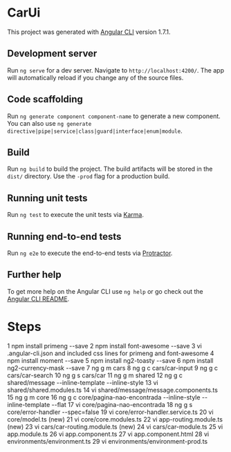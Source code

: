# CarUi

This project was generated with [Angular CLI](https://github.com/angular/angular-cli) version 1.7.1.

## Development server

Run `ng serve` for a dev server. Navigate to `http://localhost:4200/`. The app will automatically reload if you change any of the source files.

## Code scaffolding

Run `ng generate component component-name` to generate a new component. You can also use `ng generate directive|pipe|service|class|guard|interface|enum|module`.

## Build

Run `ng build` to build the project. The build artifacts will be stored in the `dist/` directory. Use the `-prod` flag for a production build.

## Running unit tests

Run `ng test` to execute the unit tests via [Karma](https://karma-runner.github.io).

## Running end-to-end tests

Run `ng e2e` to execute the end-to-end tests via [Protractor](http://www.protractortest.org/).

## Further help

To get more help on the Angular CLI use `ng help` or go check out the [Angular CLI README](https://github.com/angular/angular-cli/blob/master/README.md).

# Steps
1  npm install primeng --save
2  npm install font-awesome --save
3  vi .angular-cli.json and included css lines for primeng and font-awesome
4  npm install moment --save
5  npm install ng2-toasty --save
6  npm install ng2-currency-mask --save
7  ng g m cars
8  ng g c cars/car-input
9  ng g c cars/car-search
10  ng g s cars/car
11 ng g m shared
12 ng g c shared/message --inline-template --inline-style
13 vi shared/shared.modules.ts
14 vi shared/message/message.components.ts
15 ng g m core
16 ng g c core/pagina-nao-encontrada --inline-style --inline-template --flat
17 vi core/pagina-nao-encontrada
18 ng g s core/error-handler --spec=false
19 vi core/error-handler.service.ts
20 vi core/model.ts (new)
21 vi core/core.modules.ts
22 vi app-routing.module.ts (new)
23 vi cars/car-routing.module.ts (new)
24 vi cars/car-module.ts
25 vi app.module.ts
26 vi app.component.ts
27 vi app.component.html
28 vi environments/environment.ts
29 vi environments/environment-prod.ts